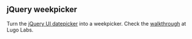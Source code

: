 jQuery weekpicker
-----------------

Turn the [jQuery UI datepicker](http://jqueryui.com/datepicker) into a weekpicker. Check the [walkthrough](https://www.lugolabs.com/articles/turn-jquery-ui-datepicker-into-a-weekpicker) at Lugo Labs.
